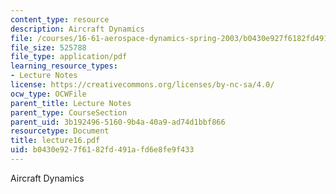 ```yaml
---
content_type: resource
description: Aircraft Dynamics
file: /courses/16-61-aerospace-dynamics-spring-2003/b0430e927f6182fd491afd6e8fe9f433_lecture16.pdf
file_size: 525788
file_type: application/pdf
learning_resource_types:
- Lecture Notes
license: https://creativecommons.org/licenses/by-nc-sa/4.0/
ocw_type: OCWFile
parent_title: Lecture Notes
parent_type: CourseSection
parent_uid: 3b192496-5160-9b4a-40a9-ad74d1bbf866
resourcetype: Document
title: lecture16.pdf
uid: b0430e92-7f61-82fd-491a-fd6e8fe9f433
---
```

Aircraft Dynamics